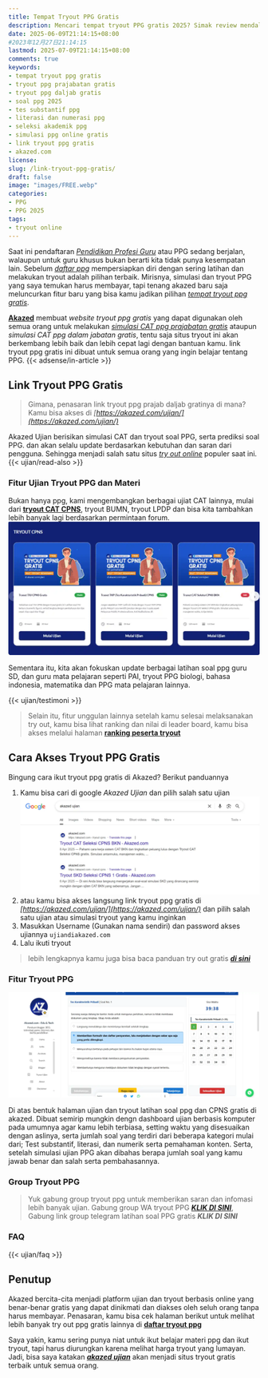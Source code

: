 ```yaml
---
title: Tempat Tryout PPG Gratis
description: Mencari tempat tryout PPG gratis 2025? Simak review mendalam Akazed.com, platform simulasi online untuk persiapan seleksi akademik PPG Prajabatan dan Dalam Jabatan (Daljab)
date: 2025-06-09T21:14:15+08:00 
#2023年12月27日21:14:15
lastmod: 2025-07-09T21:14:15+08:00 
comments: true
keywords: 
- tempat tryout ppg gratis
- tryout ppg prajabatan gratis
- tryout ppg daljab gratis
- soal ppg 2025
- tes substantif ppg
- literasi dan numerasi ppg
- seleksi akademik ppg
- simulasi ppg online gratis
- link tryout ppg gratis
- akazed.com
license: 
slug: /link-tryout-ppg-gratis/
draft: false
image: "images/FREE.webp"
categories:
- PPG
- PPG 2025
tags:
- tryout online
---
```

Saat ini pendaftaran *[Pendidikan Profesi Guru](/mengenal-apa-itu-ppg-guru/)* atau PPG sedang berjalan, walaupun untuk guru khusus bukan berarti kita tidak punya kesempatan lain. Sebelum *[daftar ppg](/cara-daftar-ppg-prajab-2025/)* mempersiapkan diri dengan sering latihan dan melakukan tryout adalah pilihan terbaik. Mirisnya, simulasi dan tryout PPG yang saya temukan harus membayar, tapi tenang akazed baru saja meluncurkan fitur baru yang bisa kamu jadikan pilihan *[tempat tryout ppg gratis](/link-tryout-ppg-gratis/)*.

**[Akazed](/)** membuat *website tryout ppg gratis* yang dapat digunakan oleh semua orang untuk melakukan *[simulasi CAT ppg prajabatan gratis](/ujian/ppg/tryout-ppg-prajab-pgsd/)* ataupun *simulasi CAT ppg dalam jabatan gratis*, tentu saja situs tryout ini akan berkembang lebih baik dan lebih cepat lagi dengan bantuan kamu. link tryout ppg gratis ini dibuat untuk semua orang yang ingin belajar tentang PPG.
{{< adsense/in-article >}}

## Link Tryout PPG Gratis
>Gimana, penasaran link tryout ppg prajab daljab gratinya di mana? Kamu bisa akses di *[https://akazed.com/ujian/](https://akazed.com/ujian/)*

Akazed Ujian berisikan simulasi CAT dan tryout soal PPG, serta prediksi soal PPG. dan akan selalu update berdasarkan kebutuhan dan saran dari pengguna. Sehingga menjadi salah satu situs *[try out online](/ujian/)* populer saat ini.
{{< ujian/read-also >}}

### Fitur Ujian Tryout PPG  dan Materi

Bukan hanya ppg, kami mengembangkan berbagai ujiat CAT lainnya, mulai dari **[tryout CAT CPNS](/ujian/cpns/tryout-cat-cpns-gratis/)**, tryout BUMN, tryout LPDP dan bisa kita tambahkan lebih banyak lagi berdasarkan permintaan forum.
![tryout cpns](images/trycpns.webp) 

Sementara itu, kita akan fokuskan update berbagai latihan soal ppg guru SD, dan guru mata pelajaran seperti PAI, tryout PPG biologi, bahasa indonesia, matematika dan PPG mata pelajaran lainnya. 

{{< ujian/testimoni >}}

>Selain itu, fitur unggulan lainnya setelah kamu selesai melaksanakan try out, kamu bisa lihat ranking dan nilai di leader board, kamu bisa akses melalui halaman **[ranking peserta tryout](/ujian/ranking-peserta-tryout/)**

## Cara Akses Tryout PPG Gratis
Bingung cara ikut tryout ppg gratis di Akazed? Berikut panduannya
1. Kamu bisa cari di google *Akazed Ujian* dan pilih salah satu ujian
![cara tryout ppg gratis](images/cara.webp)
2. atau kamu bisa akses langsung link tryout ppg gratis di *[https://akazed.com/ujian/](https://akazed.com/ujian/)* dan pilih salah satu ujian atau simulasi tryout yang kamu inginkan
3. Masukkan Username (Gunakan nama sendiri) dan password akses ujiannya `ujiandiakazed.com` 
4. Lalu ikuti tryout

>lebih lengkapnya kamu juga bisa baca panduan try out gratis ***[di sini](/ujian/cara-ikut-tryout-online-gratis/)***

### Fitur Tryout PPG
![dasboard ujian ppg gratis](images/dashboard.webp)

Di atas bentuk halaman ujian dan tryout latihan soal ppg dan CPNS gratis di akazed. Dibuat semirip mungkin dengn dashboard ujian berbasis komputer pada umumnya agar kamu lebih terbiasa, setting waktu yang disesuaikan dengan aslinya, serta jumlah soal yang terdiri dari beberapa kategori mulai dari; Test substantif, literasi, dan numerik serta pemahaman konten. Serta, setelah simulasi ujian PPG akan dibahas berapa jumlah soal yang kamu jawab benar dan salah serta pembahasannya.

### Group Tryout PPG 
> Yuk gabung group tryout ppg untuk memberikan saran dan infomasi lebih banyak ujian. Gabung group WA tryout PPG ***[KLIK DI SINI](https://chat.whatsapp.com/CxtsSVXqIw4IUdnxAor0of)***, Gabung link group telegram latihan soal PPG gratis ***KLIK DI SINI***


### FAQ
{{< ujian/faq >}}

## Penutup
Akazed bercita-cita menjadi platform ujian dan tryout berbasis online yang benar-benar gratis yang dapat dinikmati dan diakses oleh seluh orang tanpa harus membayar. Penasaran, kamu bisa cek halaman berikut untuk melihat lebih banyak try out ppg gratis lainnya di **[daftar tryout ppg](/categories/tryout-ppg/)**

Saya yakin, kamu sering punya niat untuk ikut belajar materi ppg dan ikut tryout, tapi  harus diurungkan karena melihat harga tryout yang lumayan. Jadi, bisa saya katakan ***[akazed ujian](/ujian/)*** akan menjadi situs tryout gratis terbaik untuk semua orang.
